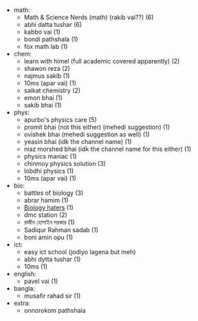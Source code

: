 - math: 
	- Math & Science Nerds (math) (rakib vai??) (6)
	- abhi datta tushar (6)
	- kabbo vai (1)
	- bondi pathshala (1)
	- fox math lab (1)
- chem:
	- learn with himel (full academic covered apparently) (2)
	- shawon reza (2)
	- najmus sakib (1)
	- 10ms (apar vai) (1)
	- saikat chemistry (2)
	- emon bhai (1)
	- sakib bhai (1)
- phys:
	- apurbo's physics care (5)
	- promit bhai (not this either) (mehedi suggestion) (1)
	- ovishek bhai (mehedi suggestion as well) (1)
	- yeasin bhai (idk the channel name) (1)
	- niaz morshed bhai (idk the channel name for this either) (1)
	- physics maniac (1)
	- chinmoy physics solution (3)
	- lobdhi physics (1) 
	- 10ms (apar vai) (1)
- bio: 
	- battles of biology (3)
	- abrar hamim (1)
	- [Biology haters](https://www.facebook.com/BiologyHatersOfficial)  (1)
	- dmc station (2)
	- রাজীব হোসাইন সরকার (1)
	- Sadiqur Rahman sadab (1)
	- boni amin opu (1)
- ict: 
	- easy ict school (jodiyo lagena but meh)
	- abhi dytta tushar (1)
	- 10ms (1)
- english:
	- pavel vai (1)
- bangla:
	- musafir rahad sir (1) 
- extra:
	- onnorokom pathshala